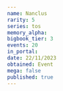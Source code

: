 ```yaml
---
name: Nanclus
rarity: 5
series: tos
memory_alpha:
bigbook_tier: 3
events: 20
in_portal:
date: 22/11/2023
obtained: Event
mega: false
published: true
---
```



